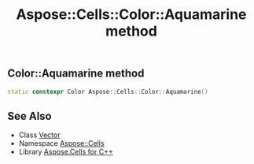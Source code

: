 ﻿---
title: Aspose::Cells::Color::Aquamarine method
linktitle: Aquamarine
second_title: Aspose.Cells for C++ API Reference
description: 'How to use Aquamarine method of Aspose::Cells::Color class in C++.'
type: docs
weight: 4300
url: /cpp/aspose.cells/color/aquamarine/
---
## Color::Aquamarine method




```cpp
static constexpr Color Aspose::Cells::Color::Aquamarine()
```

## See Also

* Class [Vector](../../vector/)
* Namespace [Aspose::Cells](../../)
* Library [Aspose.Cells for C++](../../../)
